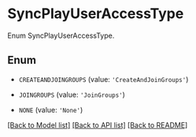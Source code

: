 # SyncPlayUserAccessType

Enum SyncPlayUserAccessType.

## Enum

* `CREATEANDJOINGROUPS` (value: `'CreateAndJoinGroups'`)

* `JOINGROUPS` (value: `'JoinGroups'`)

* `NONE` (value: `'None'`)

[[Back to Model list]](../README.md#documentation-for-models) [[Back to API list]](../README.md#documentation-for-api-endpoints) [[Back to README]](../README.md)


